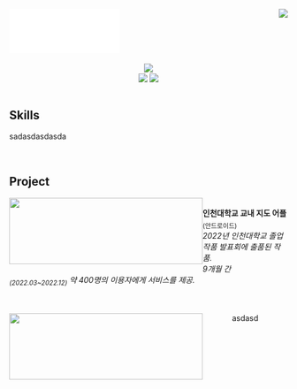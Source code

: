 
<div align="center">
  
<div align="right">
<img align="right" src="https://github-readme-stats.vercel.app/api?username=liardanc3&hide_border=true"/>
</div>

<div align="left">
  
  ![wave](wave.svg)
  
  <div align="center">
  <img align="center" src="https://readme-typing-svg.herokuapp.com?font=Mukta&size=23&duration=3000&pause=20000&color=000000&center=true&vCenter=true&width=350&lines=Hi+there%2C+my+name+is+Donghwan+Kim."/>
  </div>
  <div align="center">
  <img align="center" src="https://hits.seeyoufarm.com/api/count/incr/badge.svg?url=https%3A%2F%2Fgithub.com%2Fliardanc3&count_bg=%23000000&title_bg=%23000000&icon=github.svg&icon_color=%23E7E7E7&title=hits&edge_flat=false"/>
  <img align="center" src="http://mazassumnida.wtf/api/mini/generate_badge?boj=l1ardanc3"/>
  </div>
</div>
</div>






<br>



<div align="left">

Skills
---

sadasdasdasda

<br>
</div>


<div align="left" xmlns="http://www.w3.org/1999/xhtml">

Project
---

<div align="center">
  <a href="https://github.com/liardanc3/inunavi">
  <img align="left" height="120" width="350" src="https://github-readme-stats.vercel.app/api/pin/?username=liardanc3&repo=inunavi&title_color=07ad23&border_color=07ad23"/>
  </a>

  <div align="left">
    <br>
    <b>인천대학교 교내 지도 어플</b><sub>(안드로이드)</sub><br>
    <em>2022년 인천대학교 졸업작품 발표회에 출품된 작품.</em>  
    <br>
      <em>9개월 간<sub>(2022.03~2022.12)</sub> 약 400명의 이용자에게 서비스를 제공.</em>
      <br>
      <br>
    </font>
  </div>
  
</div>

<br>

<div align="center">
  <a href="https://github.com/So-So-Happy/SoSoHappy-BackEnd">
  <img align="left" height="120" width="350" src="https://github-readme-stats.vercel.app/api/pin/?username=So-So-Happy&repo=SoSoHappy-BackEnd&title_color=8a7d07&border_color=8a7d07"/>
  </a>

  asdasd

</div>
